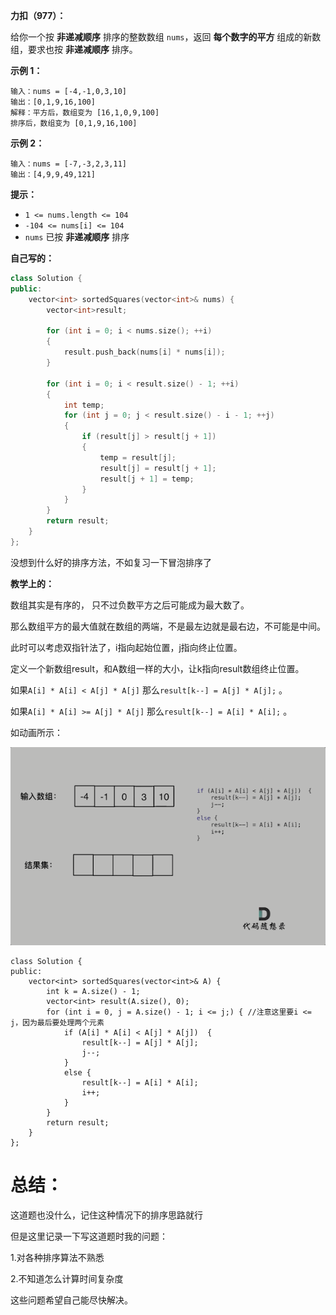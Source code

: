**力扣（977）：**

给你一个按 **非递减顺序** 排序的整数数组 `nums`，返回 **每个数字的平方** 组成的新数组，要求也按 **非递减顺序** 排序。

**示例 1：**

```
输入：nums = [-4,-1,0,3,10]
输出：[0,1,9,16,100]
解释：平方后，数组变为 [16,1,0,9,100]
排序后，数组变为 [0,1,9,16,100]
```

**示例 2：**

```
输入：nums = [-7,-3,2,3,11]
输出：[4,9,9,49,121]
```

**提示：**

- `1 <= nums.length <= 104`
- `-104 <= nums[i] <= 104`
- `nums` 已按 **非递减顺序** 排序



**自己写的：**

```cpp
class Solution {
public:
    vector<int> sortedSquares(vector<int>& nums) {
        vector<int>result;
        
        for (int i = 0; i < nums.size(); ++i)
        {
            result.push_back(nums[i] * nums[i]);
        }

        for (int i = 0; i < result.size() - 1; ++i)
        {
            int temp;
            for (int j = 0; j < result.size() - i - 1; ++j)
            {
                if (result[j] > result[j + 1])
                {
                    temp = result[j];
                    result[j] = result[j + 1];
                    result[j + 1] = temp;
                }
            }
        }
        return result;
    }
};
```

没想到什么好的排序方法，不如复习一下冒泡排序了



**教学上的：**

数组其实是有序的， 只不过负数平方之后可能成为最大数了。

那么数组平方的最大值就在数组的两端，不是最左边就是最右边，不可能是中间。

此时可以考虑双指针法了，i指向起始位置，j指向终止位置。

定义一个新数组result，和A数组一样的大小，让k指向result数组终止位置。

如果`A[i] * A[i] < A[j] * A[j]` 那么`result[k--] = A[j] * A[j];` 。

如果`A[i] * A[i] >= A[j] * A[j]` 那么`result[k--] = A[i] * A[i];` 。

如动画所示：

![](img/5.gif)

```
class Solution {
public:
    vector<int> sortedSquares(vector<int>& A) {
        int k = A.size() - 1;
        vector<int> result(A.size(), 0);
        for (int i = 0, j = A.size() - 1; i <= j;) { //注意这里要i <= j，因为最后要处理两个元素
            if (A[i] * A[i] < A[j] * A[j])  {
                result[k--] = A[j] * A[j];
                j--;
            }
            else {
                result[k--] = A[i] * A[i];
                i++;
            }
        }
        return result;
    }
};
```



# **总结：**

这道题也没什么，记住这种情况下的排序思路就行

但是这里记录一下写这道题时我的问题：

1.对各种排序算法不熟悉

2.不知道怎么计算时间复杂度

这些问题希望自己能尽快解决。